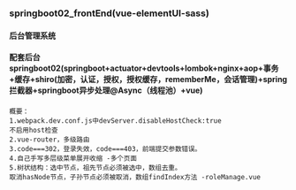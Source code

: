 ### springboot02_frontEnd(vue-elementUI-sass)
#### 后台管理系统
#### 配套后台springboot02(springboot+actuator+devtools+lombok+nginx+aop+事务+缓存+shiro(加密，认证，授权，授权缓存，rememberMe，会话管理)+spring拦截器+springboot异步处理@Async（线程池）+vue)
```
概要：
1.webpack.dev.conf.js中devServer.disableHostCheck:true
不启用host检查
2.vue-router，多级路由
3.code===302，登录失效，code===403，前端提交参数错误。
4.自己手写多层级菜单展开收缩 -多个页面
5.树状结构：选中节点，祖先节点必须被选中，数组去重。
取消hasNode节点，子孙节点必须被取消，数组findIndex方法 -roleManage.vue
```
